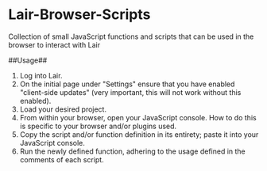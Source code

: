 Lair-Browser-Scripts
====================

Collection of small JavaScript functions and scripts that can be used in the browser to interact with Lair

##Usage##

1. Log into Lair.
2. On the initial page under "Settings" ensure that you have enabled "client-side updates" (very important, this will not work without this enabled).
3. Load your desired project.
4. From within your browser, open your JavaScript console. How to do this is specific to your browser and/or plugins used.
5. Copy the script and/or function definition in its entirety; paste it into your JavaScript console.
6. Run the newly defined function, adhering to the usage defined in the comments of each script.
